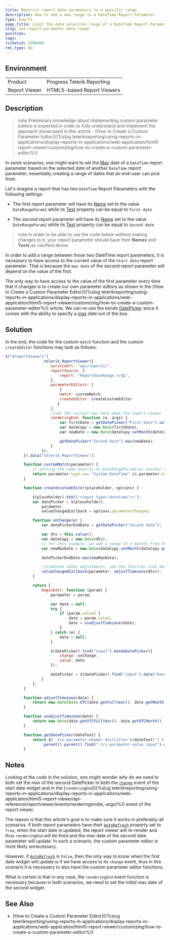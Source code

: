 ```yaml
---
title: Restrict report date parameters to a specific range
description: How to add a max range to a DateTime Report Parameter
type: how-to
page_title: Limit the date selection range of a DateTime Report Parameter 
slug: set-report-parameter-date-range
position: 
tags: 
ticketid: 1590408
res_type: kb
---
```


## Environment
<table>
	<tbody>
		<tr>
			<td>Product</td>
			<td>Progress Telerik Reporting</td>
		</tr>
		<tr>
			<td>Report Viewer</td>
			<td>HTML5-based Report Viewers</td>
		</tr>
	</tbody>
</table>


## Description

> note Preliminary knowledge about implementing custom parameter editors is expected in order to fully understand and implement the approach showcased in this article - [How to Create a Custom Parameter Editor]({%slug telerikreporting/using-reports-in-applications/display-reports-in-applications/web-application/html5-report-viewer/customizing/how-to-create-a-custom-parameter-editor%})

In some scenarios, one might want to set the [Max](https://docs.telerik.com/kendo-ui/api/javascript/ui/datepicker/configuration/max) date of a `DateTime` report parameter based on the selected date of another `DateTime` report parameter, essentially creating a range of dates that an end-user can pick from.

Let's imagine a report that has two `DateTime` Report Parameters with the following settings:

- The first report parameter will have its [Name](/reporting/api/Telerik.Reporting.ReportParameter#Telerik_Reporting_ReportParameter_Name) set to the value `DateRangeParam1` while its [Text](/reporting/api/Telerik.Reporting.ReportParameter#Telerik_Reporting_ReportParameter_Text) property can be equal to `First date` 

- The second report parameter will have its [Name](/reporting/api/Telerik.Reporting.ReportParameter#Telerik_Reporting_ReportParameter_Name) set to the value `DateRangeParam2` while its [Text](/reporting/api/Telerik.Reporting.ReportParameter#Telerik_Reporting_ReportParameter_Text) property can be equal to `Second date`

>note In order to be able to use the code below without making changes to it, your report parameter should have their __Names__ and __Texts__ as clarified above

In order to add a range between those two DateTime report parameters, it is necessary to have access to the current value of the `Start date` report parameter. That is because the `max date` of the second report parameter will depend on the value of the first. 

The only way to have access to the value of the first parameter every time that it changes is to create our own parameter editors as shown in the [How to Create a Custom Parameter Editor]({%slug telerikreporting/using-reports-in-applications/display-reports-in-applications/web-application/html5-report-viewer/customizing/how-to-create-a-custom-parameter-editor%}) article. We can re-use the kendo [DatePIcker](https://demos.telerik.com/kendo-ui/datepicker/index) since it comes with the ability to specify a [max](https://docs.telerik.com/kendo-ui/api/javascript/ui/datepicker/methods/max) date out of the box.

## Solution

In the end, the code for the custom `match` function and the custom `createEditor` functions may look as follows:

```JavaScript
$("#reportViewer1")
                .telerik_ReportViewer({
                    serviceUrl: "api/reports/",                  
                    reportSource: {
                        report: "ReportDateRange.trdp",
                    },
                    parameterEditors: [
						{
                        match: customMatch,
                        createEditor: createCustomEditor
                       }
                    ],
					//set the initial max date when the report viewer loads
                    renderingEnd: function (e, args) {
                        var firstDate = getDatePicker("First date").value();
                        var dateCopy = new Date(firstDate);
                        var newDate = new Date(dateCopy.setMonth(dateCopy.getMonth() + 3));

                        getDatePicker("Second date").max(newDate);
                    }
                });
        }).data("telerik_ReportViewer");

        function customMatch(parameter) {
			// Setting the name exactly to DateRangeParam1(or another name that you prefer) is important in order to do this check
            return parameter.type === "System.DateTime" && parameter.name === "DateRangeParam1" ;
        }

        function createCustomEditor(placeholder, options) {

            $(placeholder).html('<input type="datetime"/>');
            var datePicker = $(placeholder),
                parameter,
                valueChangedCallback = options.parameterChanged;

            function onChange(e) {
                var datePickerEndDate = getDatePicker("Second date");

                var dtv = this.value();
                var dateCopy = new Date(dtv);
				// for this example, we add a range of 3 months from the first date
                var newMaxDate = new Date(dateCopy.setMonth(dateCopy.getMonth() + 3));

                datePickerEndDate.max(newMaxDate);

				//timezone needs adjustments, see the function code down below
                valueChangedCallback(parameter, adjustTimezone(dtv));
            }

            return {
                beginEdit: function (param) {
                    parameter = param;

                    var date = null;
                    try {
                        if (param.value) {
                            date = param.value;
                            date = unadjustTimezone(date);
                        }
                    } catch (e) {
                        date = null;
                    }

                    $(datePicker).find("input").kendoDatePicker({
                        change: onChange,
                        value: date
                    });

                    datePicker = $(datePicker).find("input").data("kendoDatePicker");
                }
            };
        }

		function adjustTimezone(date) {
            return new Date(Date.UTC(date.getFullYear(), date.getMonth(), date.getDate(), date.getHours(), date.getMinutes(), date.getSeconds(), date.getMilliseconds()));
        }

        function unadjustTimezone(date) {
            return new Date(date.getUTCFullYear(), date.getUTCMonth(), date.getUTCDate(), date.getUTCHours(), date.getUTCMinutes(), date.getUTCSeconds(), date.getUTCMilliseconds());
        }

		function getDatePicker(dateText) {
            return $(`.trv-parameter-header div[title='${dateText}']`)
                .parent().parent().find(".trv-parameter-value input").data("kendoDatePicker");
        }
```

## Notes

Looking at the code in the solution, one might wonder why do we need to both set the max of the second DatePicker in both the [`change`](https://docs.telerik.com/kendo-ui/api/javascript/ui/datepicker/events/change) event of the start date widget and in the [`renderingEnd`]({%slug telerikreporting/using-reports-in-applications/display-reports-in-applications/web-application/html5-report-viewer/api-reference/reportviewer/events/renderingend(e,-args)%}) event of the report viewer.

The reason is that this article's goal is to make sure it works in preferably all scenarios. If both report parameters have their [`AutoRefresh`](/reporting/api/Telerik.Reporting.ReportParameter#Telerik_Reporting_ReportParameter_AutoRefresh) property set to `True`, when the start date is updated, the report viewer will re-render and thus `renderingEnd` will be fired and the max date of the second date parameter will update. In such a scenario, the custom parameter editor is most likely unnecessary.

However, if [`AutoRefresh`](/reporting/api/Telerik.Reporting.ReportParameter#Telerik_Reporting_ReportParameter_AutoRefresh) is `False`, then the only way to know when the first date widget will update is if we have access to its `change` event, thus in this scenario it is necessary to also have the custom parameter editor functions.

What is certain is that in any case, the `renderingEnd` event function is necessary because in both scenarios, we need to set the initial max date of the second widget.

## See Also

* [How to Create a Custom Parameter Editor]({%slug telerikreporting/using-reports-in-applications/display-reports-in-applications/web-application/html5-report-viewer/customizing/how-to-create-a-custom-parameter-editor%})
